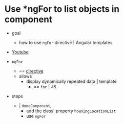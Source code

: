 # Use *ngFor to list objects in component

* goal
  * how to use `ngFor` directive | Angular templates

* [Youtube](https://www.youtube.com/embed/eM3zi_n7lNs?si=MIl5NcRxvcLjYt5f&amp;start=477) 

* `ngFor`
  * == [directive](../../../../guide/directives)
  * allows
    * display dynamically repeated data | template
      * == `for` | JS

* steps
  * | `HomeComponent`,
    * add the class' property `housingLocationList`
    * use `ngFor`
